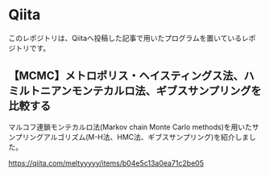 # Qiita

このレポジトリは、Qiitaへ投稿した記事で用いたプログラムを置いているレポジトリです。

## 【MCMC】メトロポリス・ヘイスティングス法、ハミルトニアンモンテカルロ法、ギブスサンプリングを比較する

マルコフ連鎖モンテカルロ法(Markov chain Monte Carlo methods)を用いたサンプリングアルゴリズム(M-H法、HMC法、ギブスサンプリング)を紹介しました。

https://qiita.com/meltyyyyy/items/b04e5c13a0ea71c2be05

